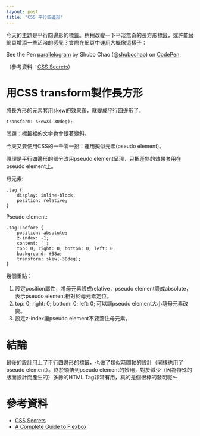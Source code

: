 ```yaml
---
layout: post
title: "CSS 平行四邊形"
---
```


今天的主題是平行四邊形的標籤。稍稍改變一下平淡無奇的長方形標籤，或許能替網頁增添一些活潑的感覺？實際在網頁中運用大概像這樣子：

<p data-height="421" data-theme-id="0" data-slug-hash="KMaELj" data-default-tab="result" data-user="shubochao" data-embed-version="2" class="codepen">See the Pen <a href="http://codepen.io/shubochao/pen/KMaELj/">parallelogram</a> by Shubo Chao (<a href="http://codepen.io/shubochao">@shubochao</a>) on <a href="http://codepen.io">CodePen</a>.</p>
<script async src="//assets.codepen.io/assets/embed/ei.js"></script>

（參考資料：[CSS Secrets](http://www.tenlong.com.tw/items/9863478741?item_id=1010373)）

# 用CSS transform製作長方形

將長方形的元素套用skew的效果後，就變成平行四邊形了。

~~~css-extras
transform: skewX(-30deg);
~~~

問題：標籤裡的文字也會跟著變斜。

今天又要使用CSS的一千零一招：運用擬似元素(pseudo element)。

原理是平行四邊形的部分改用pseudo element呈現，只把歪斜的效果套用在pseudo element上。

母元素:

~~~css-extras
.tag {
    display: inline-block;
    position: relative;
}
~~~

Pseudo element:

~~~css-extras
.tag::before {
    position: absolute;
    z-index: -1;
    content: '';
    top: 0; right: 0; bottom: 0; left: 0;
    background: #58a;
    transform: skew(-30deg);
}
~~~

幾個重點：

1. 設定position屬性，將母元素設成relative，pseudo element設成absolute，表示pseudo element相對於母元素定位。
2. top: 0; right: 0; bottom: 0; left: 0; 可以讓pseudo element大小隨母元素改變。
3. 設定z-index讓pseudo element不要蓋住母元素。

# 結論

最後的設計用上了平行四邊形的標籤，也做了類似時間軸的設計（同樣也用了pseudo element）。終於領悟到pseudo element的妙用，對於減少（因為特殊的版面設計而產生的）多餘的HTML Tag非常有用，真的是個很棒的發明呢～

# 參考資料

* [CSS Secrets](http://www.tenlong.com.tw/items/9863478741?item_id=1010373)
* [A Complete Guide to Flexbox](https://css-tricks.com/snippets/css/a-guide-to-flexbox/)
